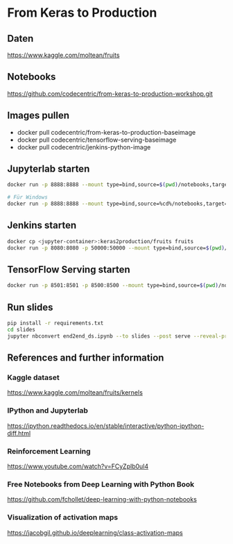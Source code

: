 # From Keras to Production

## Daten

https://www.kaggle.com/moltean/fruits

## Notebooks

https://github.com/codecentric/from-keras-to-production-workshop.git

## Images pullen
- docker pull codecentric/from-keras-to-production-baseimage
- docker pull codecentric/tensorflow-serving-baseimage
- docker pull codecentric/jenkins-python-image

## Jupyterlab starten
```bash
docker run -p 8888:8888 --mount type=bind,source=$(pwd)/notebooks,target=/keras2production/notebooks codecentric/from-keras-to-production-baseimage

# Für Windows
docker run -p 8888:8888 --mount type=bind,source=%cd%/notebooks,target=/keras2production/notebooks codecentric/from-keras-to-production-baseimage
```



## Jenkins starten
```bash
docker cp <jupyter-container>:keras2production/fruits fruits
docker run -p 8080:8080 -p 50000:50000 --mount type=bind,source=$(pwd)/fruits,target=/fruits --name jenkins_solution codecentric/jenkins-python-image
```

## TensorFlow Serving starten
```bash
docker run -p 8501:8501 -p 8500:8500 --mount type=bind,source=$(pwd)/notebooks/6-models/fruits/,target=/models/fruits -e MODEL_NAME=fruits -t tensorflow/serving:1.12.0
```

## Run slides
```bash
pip install -r requirements.txt
cd slides
jupyter nbconvert end2end_ds.ipynb --to slides --post serve --reveal-prefix=reveal.js
```

## References and further information

### Kaggle dataset

https://www.kaggle.com/moltean/fruits/kernels

### IPython and Jupyterlab

https://ipython.readthedocs.io/en/stable/interactive/python-ipython-diff.html

### Reinforcement Learning

https://www.youtube.com/watch?v=FCyZplb0ul4

### Free Notebooks from Deep Learning with Python Book

https://github.com/fchollet/deep-learning-with-python-notebooks

### Visualization of activation maps

https://jacobgil.github.io/deeplearning/class-activation-maps
